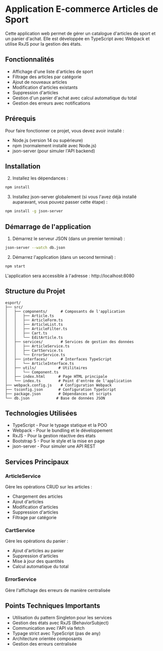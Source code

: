 # Application E-commerce Articles de Sport

Cette application web permet de gérer un catalogue d'articles de sport et un panier d'achat. Elle est développée en TypeScript avec Webpack et utilise RxJS pour la gestion des états.

## Fonctionnalités

- Affichage d'une liste d'articles de sport
- Filtrage des articles par catégorie
- Ajout de nouveaux articles
- Modification d'articles existants
- Suppression d'articles
- Gestion d'un panier d'achat avec calcul automatique du total
- Gestion des erreurs avec notifications

## Prérequis

Pour faire fonctionner ce projet, vous devez avoir installé :

- Node.js (version 14 ou supérieure)
- npm (normalement installé avec Node.js)
- json-server (pour simuler l'API backend)

## Installation

2. Installez les dépendances :
```bash
npm install
```

3. Installez json-server globalement (si vous l'avez déjà installé auparavant, vous pouvez passer cette étape) :
```bash
npm install -g json-server
```

## Démarrage de l'application

1. Démarrez le serveur JSON (dans un premier terminal) :
```bash
json-server --watch db.json
```

2. Démarrez l'application (dans un second terminal) :
```bash
npm start
```

L'application sera accessible à l'adresse : http://localhost:8080

## Structure du Projet

```
esport/
├── src/
│   ├── components/      # Composants de l'application
│   │   ├── Article.ts
│   │   ├── ArticleForm.ts
│   │   ├── ArticleList.ts
│   │   ├── ArticleFilter.ts
│   │   ├── Cart.ts
│   │   └── EditArticle.ts   
│   ├── services/        # Services de gestion des données
│   │   ├── ArticleService.ts
│   │   ├── CartService.ts
│   │   └── ErrorService.ts
│   ├── interfaces/      # Interfaces TypeScript
│   │   └── ArticleInterface.ts
│   ├── utils/          # Utilitaires
│   │   └── Component.ts
│   ├── index.html      # Page HTML principale
│   └── index.ts        # Point d'entrée de l'application
├── webpack.config.js    # Configuration Webpack
├── tsconfig.json       # Configuration TypeScript
├── package.json        # Dépendances et scripts
└── db.json            # Base de données JSON
```

## Technologies Utilisées

- TypeScript - Pour le typage statique et la POO
- Webpack - Pour le bundling et le développement
- RxJS - Pour la gestion réactive des états
- Bootstrap 5 - Pour le style et la mise en page
- json-server - Pour simuler une API REST

## Services Principaux

### ArticleService
Gère les opérations CRUD sur les articles :
- Chargement des articles
- Ajout d'articles
- Modification d'articles
- Suppression d'articles
- Filtrage par catégorie

### CartService
Gère les opérations du panier :
- Ajout d'articles au panier
- Suppression d'articles
- Mise à jour des quantités
- Calcul automatique du total

### ErrorService
Gère l'affichage des erreurs de manière centralisée

## Points Techniques Importants

- Utilisation du pattern Singleton pour les services
- Gestion des états avec RxJS (BehaviorSubject)
- Communication avec l'API via fetch
- Typage strict avec TypeScript (pas de any)
- Architecture orientée composants
- Gestion des erreurs centralisée